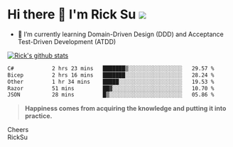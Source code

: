 # Hi there 👋 I'm Rick Su ![](https://komarev.com/ghpvc/?username=ricksu978)
<!--
**ricksu978/ricksu978** is a ✨ _special_ ✨ repository because its `README.md` (this file) appears on your GitHub profile.

Here are some ideas to get you started:

- 🔭 I’m currently working on ...
-->
- 🌱 I’m currently learning Domain-Driven Design (DDD) and Acceptance Test-Driven Development (ATDD)
<!--
- 👯 I’m looking to collaborate on ...
- 🤔 I’m looking for help with ...
- 💬 Ask me about ...
- 📫 How to reach me: ...
- 😄 Pronouns: ...
- ⚡ Fun fact: ...
-->
[![Rick's github stats](https://github-readme-stats.vercel.app/api?username=ricksu978&theme=dark)](https://github.com/ricksu978/ricksu978)

<!--START_SECTION:waka-->

```txt
C#            2 hrs 23 mins   ███████▒░░░░░░░░░░░░░░░░░   29.57 %
Bicep         2 hrs 16 mins   ███████░░░░░░░░░░░░░░░░░░   28.24 %
Other         1 hr 34 mins    █████░░░░░░░░░░░░░░░░░░░░   19.53 %
Razor         51 mins         ██▓░░░░░░░░░░░░░░░░░░░░░░   10.70 %
JSON          28 mins         █▒░░░░░░░░░░░░░░░░░░░░░░░   05.86 %
```

<!--END_SECTION:waka-->

> **Happiness comes from acquiring the knowledge and putting it into practice.**

Cheers  
RickSu 
